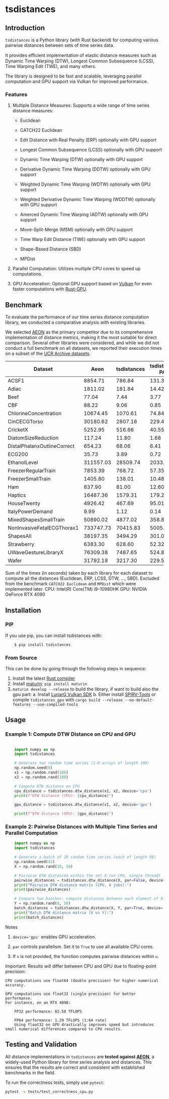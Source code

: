 # tsdistances

## Introduction

`tsdistances` is a Python library (with Rust backend) for computing various pairwise distances between sets of time series data. 

It provides eﬀicient implementation of elastic distance measures such as Dynamic Time Warping (DTW), Longest Common Subsequence (LCSS), Time Warping Edit (TWE), and many others.

The library is designed to be fast and scalable, leveraging parallel computation and GPU support via Vulkan for improved performance.

### Features

1.  Multiple Distance Measures: Supports a wide range of time series distance measures:

    -   Euclidean

    -   CATCH22 Euclidean

    -   Edit Distance with Real Penalty (ERP) optionally with GPU support

    -   Longest Common Subsequence (LCSS) optionally with GPU support

    -   Dynamic Time Warping (DTW) optionally with GPU support

    -   Derivative Dynamic Time Warping (DDTW) optionally with GPU support

    -   Weighted Dynamic Time Warping (WDTW) optionally with GPU support

    -   Weighted Derivative Dynamic Time Warping (WDDTW) optionally with GPU support

    -   Amerced Dynamic Time Warping (ADTW) optionally with GPU support

    -   Move-Split-Merge (MSM) optionally with GPU support

    -   Time Warp Edit Distance (TWE) optionally with GPU support

    -   Shape-Based Distance (SBD)

    -   MPDist

2.  Parallel Computation: Utilizes multiple CPU cores to speed up computations.

3.  GPU Acceleration: Optional GPU support based on [Vulkan](https://www.vulkan.org/) for even faster computations with [Rust-GPU](https://rust-gpu.github.io/).

## Benchmark

To evaluate the performance of our time series distance computation library, we conducted a comparative analysis with existing libraries. 

We selected [AEON](https://github.com/aeon-toolkit/aeon) as the primary competitor due to its comprehensive implementation of distance metrics, making it the most suitable for direct comparison. Several other libraries were considered, and while we did not conduct a full benchmark on all datasets, we reported their execution times on a subset of the [UCR Archive datasets](https://www.cs.ucr.edu/%7Eeamonn/time_series_data_2018/).

| Dataset                              | Aeon      | tsdistances | tsdistances PAR | tsdistances GPU |
|--------------------------------------|-----------|-------------|-----------------|-----------------|
|ACSF1                       | 8854.71   | 786.84      | 131.36          | 10.10           |
|Adiac                       | 1811.02   | 181.84      | 14.42           | 6.60            |
|Beef                        | 77.04     | 7.44        | 3.77            | 0.34            |
|CBF                         | 88.22     | 9.06        | 0.85            | 0.60            |
|ChlorineConcentration       | 10674.45  | 1070.61     | 74.84           | 41.98           |
|CinCECGTorso                | 30180.62  | 2807.16     | 229.49          | 28.03           |
|CricketX                    | 5252.95   | 516.66      | 40.55           | 13.63           |
|DiatomSizeReduction         | 117.24    | 11.80       | 1.68            | 0.43            |
|DistalPhalanxOutlineCorrect | 654.23    | 68.06       | 6.41            | 5.34            |
|ECG200                      | 35.73     | 3.89        | 0.72            | 0.33            |
|EthanolLevel                | 311557.03 | 28509.74    | 2033.03         | 283.55          |
|FreezerRegularTrain         | 7853.39   | 768.72      | 57.35           | 20.68           |
|FreezerSmallTrain           | 1405.80   | 138.01      | 10.48           | 4.53            |
|Ham                         | 837.90    | 81.00       | 12.60           | 1.91            |
|Haptics                     | 16487.36  | 1579.31     | 179.22          | 22.78           |
|HouseTwenty                 | 4926.42   | 467.69      | 95.01           | 4.81            |
|ItalyPowerDemand            | 9.99      | 1.12        | 0.14            | 0.29            |
|MixedShapesSmallTrain       | 50890.02  | 4877.02     | 358.87          | 74.37           |
|NonInvasiveFetalECGThorax1  | 733747.73 | 70415.83    | 5005.24         | 811.66          |
|ShapesAll                   | 38197.35  | 3494.29     | 301.04          | 67.61           |
|Strawberry                  | 6383.30   | 628.60      | 52.32           | 22.43           |
|UWaveGestureLibraryX        | 76309.38  | 7487.65     | 524.81          | 155.80          |
|Wafer                       | 31792.18  | 3217.30     | 229.56          | 126.54          |

 Sum of the times (in seconds) taken by each library for each dataset to compute all the distances (Euclidean, ERP, LCSS, DTW, ..., SBD). Excluded from the benchmark `CATCH22 Euclidean` and `MPDist` which were implemented later.  CPU: Intel(R) Core(TM) i9-10980HK GPU: NVIDIA GeForce RTX 4090

## Installation
### PIP

If you use pip, you can install tsdistances with:
```bash
    $ pip install tsdistances
```

### From Source

This can be done by going through the following steps in sequence:
1. Install the latest [Rust compiler](https://www.rust-lang.org/tools/install)
2. Install [maturin](https://maturin.rs/): `pip install maturin`
3. `maturin develop --release` to build the library, if want to build also the gpu part:
    a. Install [LunarG Vulkan SDK](https://www.lunarg.com/vulkan-sdk/)
    b. Either install [SPIRV-Tools](https://github.com/KhronosGroup/SPIRV-Tools.git) or compile `tsdistances_gpu` with `cargo build --release --no-default-features --use-compiled-tools` 

## Usage

### Example 1: Compute DTW Distance on CPU and GPU
```python
        
    import numpy as np
    import tsdistances

    # Generate two random time series (1-D arrays of length 100)
    np.random.seed(0)
    x1 = np.random.rand(100)
    x2 = np.random.rand(100)

    # Compute DTW distance on CPU
    cpu_distance = tsdistances.dtw_distance(x1, x2, device='cpu')
    print(f"DTW distance (CPU): {cpu_distance}")

    gpu_distance = tsdistances.dtw_distance(x1, x2, device='gpu')

    print(f"DTW distance (GPU): {gpu_distance}")
```

### Example 2: Pairwise Distances with Multiple Time Series and Parallel Computation
```python
    import numpy as np
    import tsdistances

    # Generate a batch of 10 random time series (each of length 50)
    np.random.seed(42)
    X = np.random.rand(10, 50)

    # Pairwise DTW distances within the set X (on CPU, single thread)
    pairwise_distances = tsdistances.dtw_distance(X, par=False, device='cpu')
    print("Pairwise DTW distance matrix (CPU, 4 jobs):")
    print(pairwise_distances)

    # Compare two batches: compute distances between each element of X and each element of Y
    Y = np.random.rand(8, 50)
    batch_distances = tsdistances.dtw_distance(X, Y, par=True, device='cpu')
    print("Batch DTW distance matrix (X vs Y):")
    print(batch_distances)
```
Notes
1. `device='gpu'` enables GPU acceleration.

2. `par` controls parallelism. Set it to `True` to use all available CPU cores.

3. If `v` is not provided, the function computes pairwise distances within `u`.

Important: Results will differ between CPU and GPU due to floating-point precision:

    CPU computations use float64 (double precision) for higher numerical accuracy.

    GPU computations use float32 (single precision) for better performance.
    For instance, on an RTX 4090:

        FP32 performance: 82.58 TFLOPS

        FP64 performance: 1.29 TFLOPS (1:64 rate)
        Using float32 on GPU drastically improves speed but introduces small numerical differences compared to CPU results.

## Testing and Validation

All distance implementations in `tsdistances` are **tested against [AEON](https://github.com/aeon-toolkit/aeon)**, a widely-used Python library for time series analysis and distances. This ensures that the results are correct and consistent with established benchmarks in the field.

To run the correctness tests, simply use `pytest`:

```bash
pytest -v tests/test_correctness_cpu.py
```

